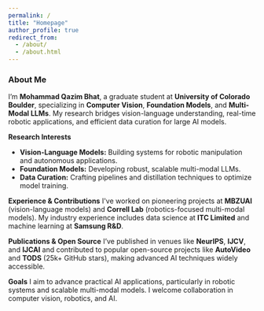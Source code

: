 ```yaml
---
permalink: /
title: "Homepage"
author_profile: true
redirect_from: 
  - /about/
  - /about.html
---
```


### About Me
I’m **Mohammad Qazim Bhat**, a graduate student at **University of Colorado Boulder**, specializing in **Computer Vision**, **Foundation Models**, and **Multi-Modal LLMs**. My research bridges vision-language understanding, real-time robotic applications, and efficient data curation for large AI models.


**Research Interests**
- **Vision-Language Models:** Building systems for robotic manipulation and autonomous applications.
- **Foundation Models:** Developing robust, scalable multi-modal LLMs.
- **Data Curation:** Crafting pipelines and distillation techniques to optimize model training.


**Experience & Contributions**
I've worked on pioneering projects at **MBZUAI** (vision-language models) and **Correll Lab** (robotics-focused multi-modal models). My industry experience includes data science at **ITC Limited** and machine learning at **Samsung R&D**.


**Publications & Open Source**
I’ve published in venues like **NeurIPS**, **IJCV**, and **IJCAI** and contributed to popular open-source projects like **AutoVideo** and **TODS** (25k+ GitHub stars), making advanced AI techniques widely accessible.


**Goals**
I aim to advance practical AI applications, particularly in robotic systems and scalable multi-modal models. I welcome collaboration in computer vision, robotics, and AI.



